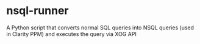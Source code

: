 # nsql-runner
A Python script that converts normal SQL queries into NSQL queries (used in Clarity PPM) and executes the query via XOG API
